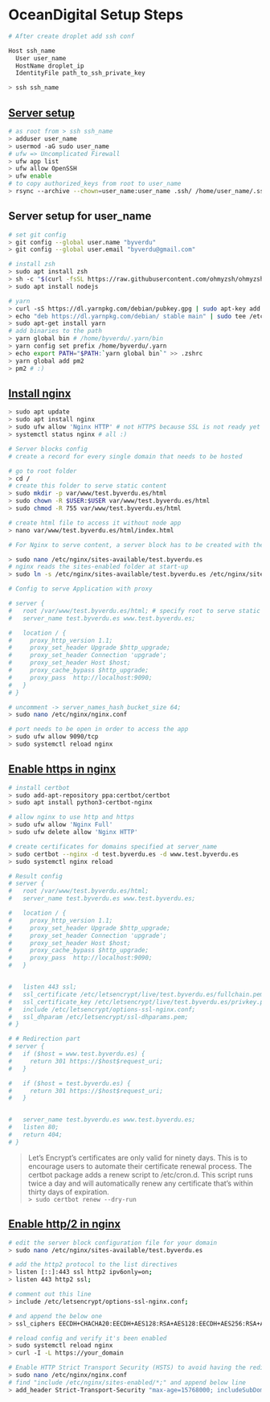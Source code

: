 # OceanDigital Setup Steps

```bash
# After create droplet add ssh conf

Host ssh_name
  User user_name
  HostName droplet_ip
  IdentityFile path_to_ssh_private_key

> ssh ssh_name
```

## [Server setup](https://www.digitalocean.com/community/tutorials/initial-server-setup-with-ubuntu-18-04)

```bash
# as root from > ssh ssh_name
> adduser user_name
> usermod -aG sudo user_name
# ufw => Uncomplicated Firewall
> ufw app list
> ufw allow OpenSSH
> ufw enable
# to copy authorized_keys from root to user_name
> rsync --archive --chown=user_name:user_name .ssh/ /home/user_name/.ssh
```

## Server setup for user_name

```bash
# set git config
> git config --global user.name "byverdu"
> git config --global user.email "byverdu@gmail.com"

# install zsh
> sudo apt install zsh
> sh -c "$(curl -fsSL https://raw.githubusercontent.com/ohmyzsh/ohmyzsh/master/tools/install.sh)"
> sudo apt install nodejs

# yarn
> curl -sS https://dl.yarnpkg.com/debian/pubkey.gpg | sudo apt-key add -
> echo "deb https://dl.yarnpkg.com/debian/ stable main" | sudo tee /etc/apt/sources.list.d/yarn.list
> sudo apt-get install yarn
# add binaries to the path
> yarn global bin # /home/byverdu/.yarn/bin
> yarn config set prefix /home/byverdu/.yarn
> echo export PATH="$PATH:`yarn global bin`" >> .zshrc
> yarn global add pm2
> pm2 # :)
```

## [Install nginx](https://www.digitalocean.com/community/tutorials/how-to-install-nginx-on-ubuntu-18-04)

```bash
> sudo apt update
> sudo apt install nginx
> sudo ufw allow 'Nginx HTTP' # not HTTPS because SSL is not ready yet
> systemctl status nginx # all :)

# Server blocks config
# create a record for every single domain that needs to be hosted

# go to root folder
> cd /
# create this folder to serve static content
> sudo mkdir -p var/www/test.byverdu.es/html
> sudo chown -R $USER:$USER var/www/test.byverdu.es/html
> sudo chmod -R 755 var/www/test.byverdu.es/html

# create html file to access it without node app
> nano var/www/test.byverdu.es/html/index.html

# For Nginx to serve content, a server block has to be created with the correct directives. Instead of modifying the default configuration create a new one

> sudo nano /etc/nginx/sites-available/test.byverdu.es
# nginx reads the sites-enabled folder at start-up
> sudo ln -s /etc/nginx/sites-available/test.byverdu.es /etc/nginx/sites-enabled

# Config to serve Application with proxy

# server {
#   root /var/www/test.byverdu.es/html; # specify root to serve static content
#   server_name test.byverdu.es www.test.byverdu.es;

#   location / {
#     proxy_http_version 1.1;
#     proxy_set_header Upgrade $http_upgrade;
#     proxy_set_header Connection 'upgrade';
#     proxy_set_header Host $host;
#     proxy_cache_bypass $http_upgrade;
#     proxy_pass  http://localhost:9090;
#   }
# }

# uncomment -> server_names_hash_bucket_size 64;
> sudo nano /etc/nginx/nginx.conf

# port needs to be open in order to access the app
> sudo ufw allow 9090/tcp
> sudo systemctl reload nginx
```

## [Enable https in nginx](https://www.digitalocean.com/community/tutorials/how-to-secure-nginx-with-let-s-encrypt-on-ubuntu-18-04)

```bash
# install certbot
> sudo add-apt-repository ppa:certbot/certbot
> sudo apt install python3-certbot-nginx

# allow nginx to use http and https
> sudo ufw allow 'Nginx Full'
> sudo ufw delete allow 'Nginx HTTP'

# create certificates for domains specified at server_name
> sudo certbot --nginx -d test.byverdu.es -d www.test.byverdu.es
> sudo systemctl nginx reload

# Result config
# server {
#   root /var/www/test.byverdu.es/html;
#   server_name test.byverdu.es www.test.byverdu.es;

#   location / {
#     proxy_http_version 1.1;
#     proxy_set_header Upgrade $http_upgrade;
#     proxy_set_header Connection 'upgrade';
#     proxy_set_header Host $host;
#     proxy_cache_bypass $http_upgrade;
#     proxy_pass  http://localhost:9090;
#   }


#   listen 443 ssl;
#   ssl_certificate /etc/letsencrypt/live/test.byverdu.es/fullchain.pem;
#   ssl_certificate_key /etc/letsencrypt/live/test.byverdu.es/privkey.pem;
#   include /etc/letsencrypt/options-ssl-nginx.conf;
#   ssl_dhparam /etc/letsencrypt/ssl-dhparams.pem;
# }

# # Redirection part
# server {
#   if ($host = www.test.byverdu.es) {
#     return 301 https://$host$request_uri;
#   }

#   if ($host = test.byverdu.es) {
#     return 301 https://$host$request_uri;
#   }


#   server_name test.byverdu.es www.test.byverdu.es;
#   listen 80;
#   return 404;
# }
```

> Let’s Encrypt’s certificates are only valid for ninety days. This is to encourage users to automate their certificate renewal process. The certbot package adds a renew script to /etc/cron.d. This script runs twice a day and will automatically renew any certificate that’s within thirty days of expiration.\
> `> sudo certbot renew --dry-run`

## [Enable http/2 in nginx](https://www.digitalocean.com/community/tutorials/how-to-set-up-nginx-with-http-2-support-on-ubuntu-18-04#step-1-%E2%80%94-enabling-http2-support)

```bash
# edit the server block configuration file for your domain
> sudo nano /etc/nginx/sites-available/test.byverdu.es

# add the http2 protocol to the list directives
> listen [::]:443 ssl http2 ipv6only=on;
> listen 443 http2 ssl;

# comment out this line
> include /etc/letsencrypt/options-ssl-nginx.conf;

# and append the below one
> ssl_ciphers EECDH+CHACHA20:EECDH+AES128:RSA+AES128:EECDH+AES256:RSA+AES256:EECDH+3DES:RSA+3DES:!MD5;

# reload config and verify it's been enabled
> sudo systemctl reload nginx
> curl -I -L https://your_domain

# Enable HTTP Strict Transport Security (HSTS) to avoid having the redirects from http to https
> sudo nano /etc/nginx/nginx.conf
# find "include /etc/nginx/sites-enabled/*;" and append below line
> add_header Strict-Transport-Security "max-age=15768000; includeSubDomains" always;
```
